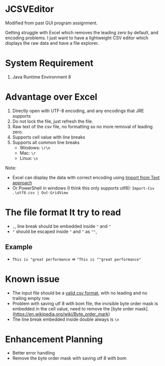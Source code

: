 # JCSVEditor
Modified from past GUI program assignment.

Getting struggle with Excel which removes the leading zero by default, and encoding problems.
I just want to have a lightweight CSV editor which displays the raw data and have a file explorer.

# System Requirement
1. Java Runtime Environment 8

# Advantage over Excel
1. Directly open with UTF-8 encoding, and any encodings that JRE supports
2. Do not lock the file, just refresh the file.
3. Raw text of the csv file, no formatting so no more removal of leading zero.
4. Supports cell value with line breaks
5. Supports all common line breaks
    - Windows: `\r\n`
    - Mac: `\r`
    - Linux: `\n`

Note:

- Excel can display the data with correct encoding using [Import from Text approach](https://superuser.com/questions/280603/how-to-set-character-encoding-when-opening-excel)
- Or PowerShell in windows (I think this only supports utf8): `Import-Csv .\utf8.csv | Out-GridView`

# The file format It try to read
- `,`, line break should be embedded inside `"` and `"`
- `"` should be escaped inside `"` and `"` as `""`, 

## Example
- `This is "great performance` 
    => `"This is ""great performance"`

# Known issue
- The input file should be a [valid csv format](https://tools.ietf.org/html/rfc4180), with no leading and no trailing empty row.
- Problem with saving utf 8 with bom file, the invisible byte order mask is embedded in the cell value, need to remove the [byte order mask]. (https://en.wikipedia.org/wiki/Byte_order_mark)
- The line break embedded inside double always is `\n`

# Enhancement Planning
- Better error handling
- Remove the byte order mask with saving utf 8 with bom